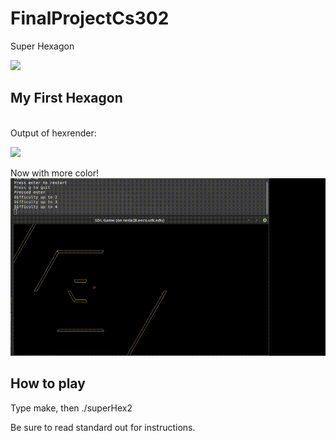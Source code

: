 # FinalProjectCs302
Super Hexagon

<img src="https://steamcdn-a.akamaihd.net/steam/apps/221640/header.jpg?t=1531474399"></img>


## My First Hexagon

<br />
Output of hexrender:

<img src="https://i.imgur.com/kzaZW9X.jpg"></img>

Now with more color!
<img src="images/superHexDemo.gif"></img>

## How to play
Type make, then ./superHex2

Be sure to read standard out for instructions.
